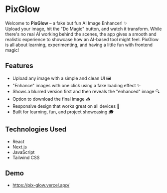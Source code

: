 # PixGlow  
Welcome to **PixGlow** – a fake but fun AI Image Enhancer! ✨  
Upload your image, hit the "Do Magic" button, and watch it transform. While there's no real AI working behind the scenes, the app gives a smooth and realistic experience to showcase how an AI-based tool might feel. PixGlow is all about learning, experimenting, and having a little fun with frontend magic!

## Features
- Upload any image with a simple and clean UI 🖼️  
- "Enhance" images with one click using a fake loading effect ✨  
- Shows a blurred version first and then reveals the "enhanced" image 🔍  
- Option to download the final image 📥  
- Responsive design that works great on all devices 📱  
- Built for learning, fun, and project showcasing 🎓

## Technologies Used
- React  
- Next.js  
- JavaScript  
- Tailwind CSS

## Demo
- https://pix-glow.vercel.app/
